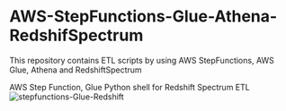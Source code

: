 # AWS-StepFunctions-Glue-Athena-RedshifSpectrum
This repository contains ETL scripts by using AWS StepFunctions, AWS Glue, Athena and RedshiftSpectrum

AWS Step Function, Glue Python shell  for Redshift Spectrum ETL
![stepfunctions-Glue-Redshift]("kathleel/AWS-StepFunctions-Glue-Athena-RedshifSpectrumimages/step-glue-redshift.png")


